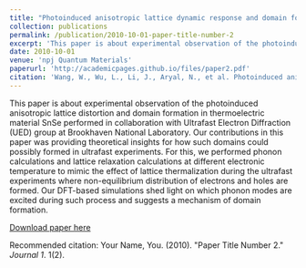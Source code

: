```yaml
---
title: "Photoinduced anisotropic lattice dynamic response and domain formation in thermoelectric SnSe"
collection: publications
permalink: /publication/2010-10-01-paper-title-number-2
excerpt: 'This paper is about experimental observation of the photoinduced anisotropic lattice distortion and domain formation in thermoelectric material SnSe.'
date: 2010-10-01
venue: 'npj Quantum Materials'
paperurl: 'http://academicpages.github.io/files/paper2.pdf'
citation: 'Wang, W., Wu, L., Li, J., Aryal, N., et al. Photoinduced anisotropic lattice dynamic response and domain formation in thermoelectric SnSe. npj Quantum Mater. 6, 97 (2021). https://doi.org/10.1038/s41535-021-00400-y'
---
```

This paper is about experimental observation of the photoinduced anisotropic lattice distortion and domain formation in thermoelectric material SnSe performed in collaboration with Ultrafast Electron Diffraction (UED) group at Brookhaven National Laboratory.
Our contributions in this paper was providing theoretical insights for how such domains could possibly formed in ultrafast experiments.
For this, we performed phonon calculations and lattice relaxation calculations at different electronic temperature to mimic the effect of lattice thermalization during the ultrafast experiments where non-equilibrium distribution of electrons and holes are formed. Our DFT-based simulations shed light on which phonon modes are excited during such process and suggests a mechanism of domain formation.

[Download paper here](http://academicpages.github.io/files/paper2.pdf)

Recommended citation: Your Name, You. (2010). "Paper Title Number 2." <i>Journal 1</i>. 1(2).
